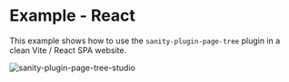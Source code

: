 # Example - React
This example shows how to use the `sanity-plugin-page-tree` plugin in a clean Vite / React SPA website.

![sanity-plugin-page-tree-studio](https://github.com/Q42/sanity-plugin-page-tree/assets/15087372/b7471c2b-7a0f-4405-96a3-e344f8330fb9)

